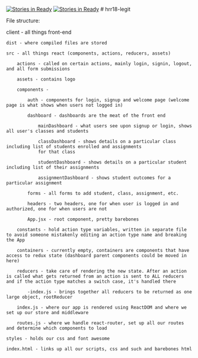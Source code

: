 [![Stories in Ready](https://badge.waffle.io/HR18-Legit/hrr18-legit.png?label=ready&title=Ready)](https://waffle.io/HR18-Legit/hrr18-legit)
[![Stories in Ready](https://badge.waffle.io/HR18-Legit/hrr18-legit.png?label=ready&title=Ready)](https://waffle.io/HR18-Legit/hrr18-legit)
﻿# hrr18-legit

File structure:

client - all things front-end

    dist - where compiled files are stored
    
    src - all things react (components, actions, reducers, assets)
    
        actions - called on certain actions, mainly login, signin, logout, and all form submissions
        
        assets - contains logo 
        
        components - 
        
            auth - components for login, signup and welcome page (welcome page is what shows when users not logged in)
            
            dashboard - dashboards are the meat of the front end
            
                mainDashboard - what users see upon signup or login, shows all user's classes and students
                
                classDashboard - shows details on a particular class including list of students enrolled and assignments
                for that class
                
                studentDashboard - shows details on a particular student including list of their assignments
                
                assignmentDashboard - shows student outcomes for a particular assignment  
                
            forms - all forms to add student, class, assignment, etc.
            
            headers - two headers, one for when user is logged in and authorized, one for when users are not
            
            App.jsx - root component, pretty barebones
            
        constants - hold action type variables, written in separate file to avoid someone mistakenly editing an action type name and breaking the App
        
        containers - currently empty, containers are components that have access to redux state (dashboard parent components could be moved in here)
        
        reducers - take care of rendering the new state. After an action is called what gets returned from an action is sent to ALL reducers and if the action type matches a switch case, it's handled there
        
            -index.js - brings together all reducers to be returned as one large object, rootReducer
            
        index.js - where our app is rendered using ReactDOM and where we set up our store and middleware
        
        routes.js - where we handle react-router, set up all our routes and determine which components to load
        
    styles - holds our css and font awesome
    
    index.html - links up all our scripts, css and such and barebones html
